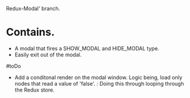 Redux-Modal' branch.

# Contains. 
- A modal that fires a SHOW_MODAL and HIDE_MODAL type. 
- Easily exit out of the modal. 

#toDo
- Add a conditonal render on the modal window. Logic being, load only nodes that read a value of 'false'. 
: Doing this through looping through the Redux store. 




